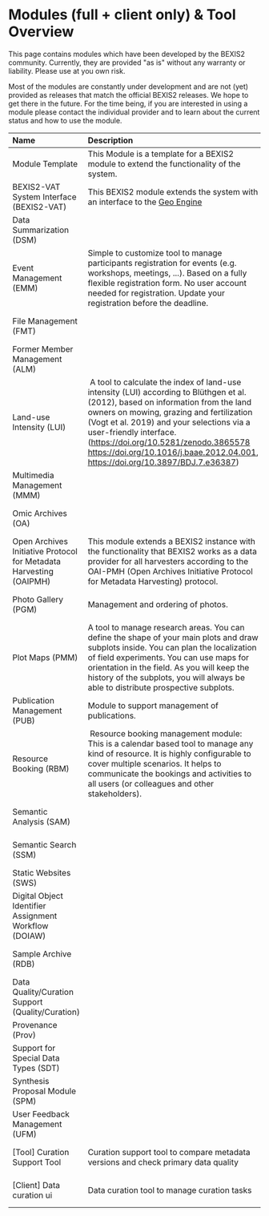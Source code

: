 # Modules (full + client only) & Tool Overview

This page contains modules which have been developed by the BEXIS2 community. Currently, they are provided "as is" without any warranty or liability. Please use at you own risk.

Most of the modules are constantly under development and are not (yet) provided as releases that match the official BEXIS2 releases. We hope to get there in the future. For the time being, if you are interested in using a module please contact the individual provider and to learn about the current status and how to use the module.


| Name | Description | Contributor | Status | Contact |
| :-- | :-- | :-- | :-- | :-- |
| Module Template | This Module is a template for a BEXIS2 module to extend the functionality of the system. | BEXIS2 |  [Public](https://github.com/BEXIS2/ModuleTemplate) | [BEXIS2 core team](https://bexis2.github.io/about/people/) |
| BEXIS2-VAT System Interface (BEXIS2-VAT) | This BEXIS2 module extends the system with an interface to the [Geo Engine](https://www.geoengine.de/en/start/) | BEXIS2 | [Public (v1.0)](https://github.com/BEXIS2/VAT-Module/releases/tag/1.0) | [BEXIS2 core team](https://bexis2.github.io/about/people/) |
| Data Summarization (DSM) |   | [AquaDiva](https://www.aquadiva.uni-jena.de/) | Intern | [Data Management Team](https://www.aquadiva.uni-jena.de/projects/d01) |
| Event Management (EMM) | Simple to customize tool to manage participants registration for events (e.g. workshops, meetings, ...). Based on a fully flexible registration form. No user account needed for registration. Update your registration before the deadline.  | [Biodiversity Exploratories](https://www.biodiversity-exploratories.de/en/) | [Public](https://github.com/bexis/Module_EventManagement)| [Data Management Team](https://www.biodiversity-exploratories.de/en/about-us/infrastructure/central-data-management/) |
| File Management (FMT) |   | [Biodiversity Exploratories](https://www.biodiversity-exploratories.de/en/) | [Public](https://github.com/bexis/Module_FileManagement) | [Data Management Team](https://www.biodiversity-exploratories.de/en/about-us/infrastructure/central-data-management/) |
| Former Member Management (ALM) |   | [Biodiversity Exploratories](https://www.biodiversity-exploratories.de/en/) |  Integrated in BEXIS2 Core (SAM) | |
| Land-use Intensity (LUI) |  A tool to calculate the index of land-use intensity (LUI) according to Blüthgen et al. (2012), based on information from the land owners on mowing, grazing and fertilization (Vogt et al. 2019) and your selections via a user-friendly interface. (https://doi.org/10.5281/zenodo.3865578 https://doi.org/10.1016/j.baae.2012.04.001, https://doi.org/10.3897/BDJ.7.e36387) | [Biodiversity Exploratories](https://www.biodiversity-exploratories.de/en/) | [Public](https://github.com/bexis/Module_LUI) | [Data Management Team](https://www.biodiversity-exploratories.de/en/about-us/infrastructure/central-data-management/) |
| Multimedia Management (MMM) |   | [iDiv](https://www.idiv.de/en) | Integrated in BEXIS2 Core | |
| Omic Archives (OA) |   | [AquaDiva](https://www.aquadiva.uni-jena.de/) | Intern | [Data Management Team](https://www.aquadiva.uni-jena.de/projects/d01) |
| Open Archives Initiative Protocol for Metadata Harvesting  (OAIPMH) | This module extends a BEXIS2 instance with the functionality that BEXIS2 works as a data provider for all harvesters according to the OAI-PMH (Open Archives Initiative Protocol for Metadata Harvesting) protocol. | BEXIS2 | [Public](https://github.com/BEXIS2/OAI-PMH-Module/tree/2.13) | |
| Photo Gallery (PGM) | Management and ordering of photos.  | [Biodiversity Exploratories](https://www.biodiversity-exploratories.de/en/) | [Intern](https://github.com/bexis/Module_PhotoGallery) | [Data Management Team](https://www.biodiversity-exploratories.de/en/about-us/infrastructure/central-data-management/) |
| Plot Maps (PMM) | A tool to manage research areas. You can define the shape of your main plots and draw subplots inside. You can plan the localization of field experiments. You can use maps for orientation in the field. As you will keep the history of the subplots, you will always be able to distribute prospective subplots. | [Biodiversity Exploratories](https://www.biodiversity-exploratories.de/en/) | [Public](https://github.com/bexis/Module_ResearchAreaManagement)| [Data Management Team](https://www.biodiversity-exploratories.de/en/about-us/infrastructure/central-data-management/) |
| Publication Management (PUB) | Module to support management of publications.  | [Biodiversity Exploratories](https://www.biodiversity-exploratories.de/en/) | [Public](https://github.com/bexis/Module_PublicationHelper) |[Data Management Team](https://www.biodiversity-exploratories.de/en/about-us/infrastructure/central-data-management/) |
| Resource Booking (RBM) |  Resource booking management module: This is a calendar based tool to manage any kind of resource. It is highly configurable to cover multiple scenarios. It helps to communicate the bookings and activities to all users (or colleagues and other stakeholders). | [Biodiversity Exploratories](https://www.biodiversity-exploratories.de/en/) |  [Public](https://github.com/bexis/Module_ResourceManagement) | [Data Management Team](https://www.biodiversity-exploratories.de/en/about-us/infrastructure/central-data-management/) |
| Semantic Analysis (SAM) |   | [AquaDiva](https://www.aquadiva.uni-jena.de/) | Intern | [Data Management Team](https://www.aquadiva.uni-jena.de/projects/d01)|
| Semantic Search (SSM) |   | [AquaDiva](https://www.aquadiva.uni-jena.de/) |  Intern | [Data Management Team](https://www.aquadiva.uni-jena.de/projects/d01)|
| Static Websites (SWS) |   | [Biodiversity Exploratories](https://www.biodiversity-exploratories.de/en/) | Intern | 
| Digital Object Identifier Assignment Workflow (DOIAW) |   | [Biodiversity Exploratories,](https://www.biodiversity-exploratories.de/en/) [iDiv](https://www.idiv.de/en) | Under development | [BEXIS2 core team](https://bexis2.github.io/about/people/) |
| Sample Archive (RDB) |   | Max Planck Institute for Biogeochemistry | Intern | |
| Data Quality/Curation Support (Quality/Curation) |   | [Biodiversity Exploratories](https://www.biodiversity-exploratories.de/en/) | Planned | [Data Management Team](https://www.biodiversity-exploratories.de/en/about-us/infrastructure/central-data-management/) |
| Provenance (Prov) |   | BEXIS2 | Planned | |
| Support for Special Data Types (SDT) |   | [Biodiversity Exploratories](https://www.biodiversity-exploratories.de/en/) | Planned | [Data Management Team](https://www.biodiversity-exploratories.de/en/about-us/infrastructure/central-data-management/) |
| Synthesis Proposal Module (SPM) |   | [Biodiversity Exploratories](https://www.biodiversity-exploratories.de/en/) | Planned | [Data Management Team](https://www.biodiversity-exploratories.de/en/about-us/infrastructure/central-data-management/) |
| User Feedback Management (UFM) |   | [Biodiversity Exploratories](https://www.biodiversity-exploratories.de/en/) | Planned | [Data Management Team](https://www.biodiversity-exploratories.de/en/about-us/infrastructure/central-data-management/) |
| [Tool] Curation Support Tool | Curation support tool to compare metadata versions and check primary data quality | [Biodiversity Exploratories](https://www.biodiversity-exploratories.de/en/) |  [Public](https://github.com/bexis/compare.github.io)| [Data Management Team](https://www.biodiversity-exploratories.de/en/about-us/infrastructure/central-data-management/) |
| [Client] Data curation ui | Data curation tool to manage curation tasks | [Biodiversity Exploratories](https://www.biodiversity-exploratories.de/en/) |  [Ongoing](https://github.com/BEXIS2/bexis2-data-curation-ui)| [Data Management Team](https://www.biodiversity-exploratories.de/en/about-us/infrastructure/central-data-management/)|
